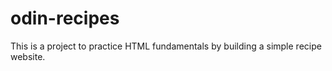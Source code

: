 # odin-recipes

This is a project to practice HTML fundamentals by building a simple recipe website.

